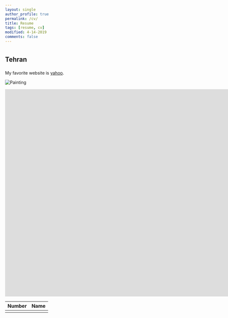 ```yaml
---
layout: single
author_profile: true
permalink: /cv/
title: Resume
tags: [resume, cv]
modified: 4-14-2019
comments: false
---
```



# 



## Tehran


### 



My favorite website is [yahoo](http://www.yahoo.com).





![Painting]()


<iframe width="1691" height="680" src="https://www.youtube.com/embed/LOTtWzX3Wp4" title="The STRANGE Reason He's The World's Best Climber" frameborder="0" allow="accelerometer; autoplay; clipboard-write; encrypted-media; gyroscope; picture-in-picture" allowfullscreen></iframe>


|  Number | Name |
|---------|------|
|      |  |
